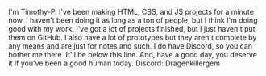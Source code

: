 I'm Timothy-P. I've been making HTML, CSS, and JS projects for a minute now. I haven't been doing it as long as a ton of people, but I think I'm doing good with my work.
I've got a lot of projects finished, but I just haven't put them on GitHub. I also have a lot of prototypes but they aren't complete by any means and are just for notes and such.
I do have Discord, so you can bother me there. It'll be below this line. And, have a good day, you deserve it if you've been a good human today.
Discord: Dragenkillergem
